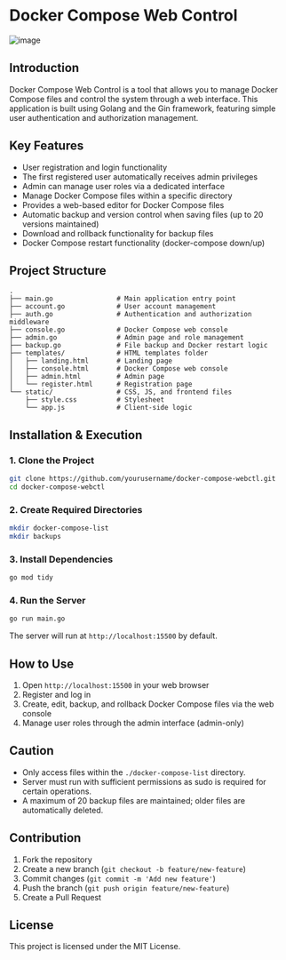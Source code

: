 # Docker Compose Web Control
![image](https://github.com/user-attachments/assets/e145d51e-2134-4e3d-bc2b-664be171ea14)


## Introduction
Docker Compose Web Control is a tool that allows you to manage Docker Compose files and control the system through a web interface. This application is built using Golang and the Gin framework, featuring simple user authentication and authorization management.

## Key Features
- User registration and login functionality
- The first registered user automatically receives admin privileges
- Admin can manage user roles via a dedicated interface
- Manage Docker Compose files within a specific directory
- Provides a web-based editor for Docker Compose files
- Automatic backup and version control when saving files (up to 20 versions maintained)
- Download and rollback functionality for backup files
- Docker Compose restart functionality (docker-compose down/up)

## Project Structure
```
.
├── main.go                # Main application entry point
├── account.go             # User account management
├── auth.go                # Authentication and authorization middleware
├── console.go             # Docker Compose web console
├── admin.go               # Admin page and role management
├── backup.go              # File backup and Docker restart logic
├── templates/             # HTML templates folder
│   ├── landing.html       # Landing page
│   ├── console.html       # Docker Compose web console
│   ├── admin.html         # Admin page
│   └── register.html      # Registration page
└── static/                # CSS, JS, and frontend files
    ├── style.css          # Stylesheet
    └── app.js             # Client-side logic
```

## Installation & Execution
### 1. Clone the Project
```sh
git clone https://github.com/yourusername/docker-compose-webctl.git
cd docker-compose-webctl
```

### 2. Create Required Directories
```sh
mkdir docker-compose-list
mkdir backups
```

### 3. Install Dependencies
```sh
go mod tidy
```

### 4. Run the Server
```sh
go run main.go
```

The server will run at `http://localhost:15500` by default.

## How to Use
1. Open `http://localhost:15500` in your web browser
2. Register and log in
3. Create, edit, backup, and rollback Docker Compose files via the web console
4. Manage user roles through the admin interface (admin-only)

## Caution
- Only access files within the `./docker-compose-list` directory.
- Server must run with sufficient permissions as sudo is required for certain operations.
- A maximum of 20 backup files are maintained; older files are automatically deleted.

## Contribution
1. Fork the repository
2. Create a new branch (`git checkout -b feature/new-feature`)
3. Commit changes (`git commit -m 'Add new feature'`)
4. Push the branch (`git push origin feature/new-feature`)
5. Create a Pull Request

## License
This project is licensed under the MIT License.


